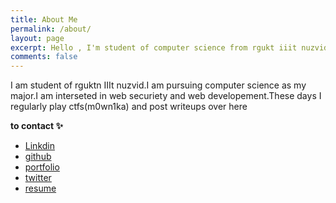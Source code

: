 ```yaml
---
title: About Me
permalink: /about/
layout: page
excerpt: Hello , I'm student of computer science from rgukt iiit nuzvid, living in India. This blog for documentation about my programming journey, running on jekyll, hosting on github.
comments: false
---
```

I am student of rguktn IIIt nuzvid.I am pursuing computer science as my major.I am interseted in web securiety and web developement.These days I regularly play ctfs(m0wn1ka) and post writeups over here

**to contact ✨**

<!-- - [linkdin](https://www.linkedin.com/in/radha-mounika-74a5322b0) -->
- [Linkdin](https://www.linkedin.com/in/m0wn1ka/)
- [github](https://github.com/m0wn1ka)
- [portfolio](https://m0wn1ka.github.io)
- [twitter](https://x.com/m0w1n1k1?t=oKGNrl_xHVvGRecRb18Ehg&s=09)
- [resume](https://drive.google.com/file/d/1eesJt4TOrk6e66QNxOsclFg2YxqoEezt/view?usp=drive_link)
